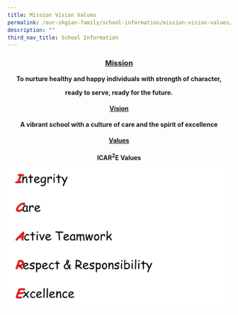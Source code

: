 ```yaml
---
title: Mission Vision Values
permalink: /our-skgian-family/school-information/mission-vision-values/
description: ""
third_nav_title: School Information
---
```


<h3 style="text-align: center;"><span style="text-decoration: underline;"><strong>Mission</strong></span></h3>
<p style="text-align: center;"><strong>To nurture healthy and happy individuals with strength of character,</strong></p>
<p style="text-align: center;"><strong>ready to serve, ready for the future.</strong></p>
<h4 style="text-align: center;"><span style="text-decoration: underline;"><strong>Vision</strong></span></h4>
<p style="text-align: center;"><strong>A vibrant school with a culture of care and the spirit of excellence</strong></p>
<h4 style="text-align: center;"><span style="text-decoration: underline;"><strong>Values</strong></span></h4>
<p style="text-align: center;"><strong>ICAR<sup>2</sup>E Values</strong></p>
<p><img style="display: block; margin-left: auto; margin-right: auto;" src="/images/values.jpg" /></p>